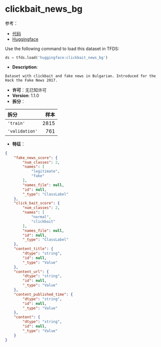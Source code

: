 # clickbait_news_bg

参考：

- [代码](https://github.com/huggingface/datasets/blob/master/datasets/clickbait_news_bg)
- [Huggingface](https://huggingface.co/datasets/clickbait_news_bg)

Use the following command to load this dataset in TFDS:

```python
ds = tfds.load('huggingface:clickbait_news_bg')
```

- **Description**:

```
Dataset with clickbait and fake news in Bulgarian. Introduced for the Hack the Fake News 2017.
```

- **许可**：无已知许可
- **Version**: 1.1.0
- **拆分**：

拆分 | 样本
:-- | --:
`'train'` | 2815
`'validation'` | 761

- **特征**：

```json
{
    "fake_news_score": {
        "num_classes": 2,
        "names": [
            "legitimate",
            "fake"
        ],
        "names_file": null,
        "id": null,
        "_type": "ClassLabel"
    },
    "click_bait_score": {
        "num_classes": 2,
        "names": [
            "normal",
            "clickbait"
        ],
        "names_file": null,
        "id": null,
        "_type": "ClassLabel"
    },
    "content_title": {
        "dtype": "string",
        "id": null,
        "_type": "Value"
    },
    "content_url": {
        "dtype": "string",
        "id": null,
        "_type": "Value"
    },
    "content_published_time": {
        "dtype": "string",
        "id": null,
        "_type": "Value"
    },
    "content": {
        "dtype": "string",
        "id": null,
        "_type": "Value"
    }
}
```
